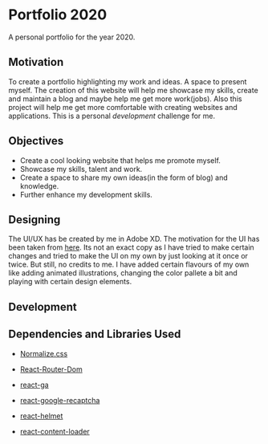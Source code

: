 # Portfolio 2020

A personal portfolio for the year 2020. 

## Motivation

To create a portfolio highlighting my work and ideas. A space to present myself. The creation of this website will help me showcase my skills, create and maintain a blog and maybe help me get more work(jobs). Also this project will help me get more comfortable with creating websites and applications. This is a personal *development* challenge for me.


##  Objectives

*   Create a cool looking website that helps me promote myself.
*   Showcase my skills, talent and work.
*   Create a space to share my own ideas(in the form of blog) and knowledge.
*   Further enhance my development skills.

##  Designing  
The UI/UX has be created by me in Adobe XD. The motivation for the UI has been taken from [here](https://quadangles.com/). Its not an exact copy as I have tried to make certain changes and tried to make the UI on my own by just looking at it once or twice. But still, no credits to me. I have added certain flavours of my own like adding animated illustrations, changing the color pallete a bit and playing with certain design elements. 


## Development

## Dependencies and Libraries Used

* [Normalize.css](https://necolas.github.io/normalize.css/)

* [React-Router-Dom](https://reacttraining.com/react-router/)

* [react-ga](https://www.npmjs.com/package/react-ga)

* [react-google-recaptcha](https://www.npmjs.com/package/react-google-recaptcha)

* [react-helmet](https://www.npmjs.com/package/react-helmet)

* [react-content-loader](https://www.npmjs.com/package/react-content-loader)